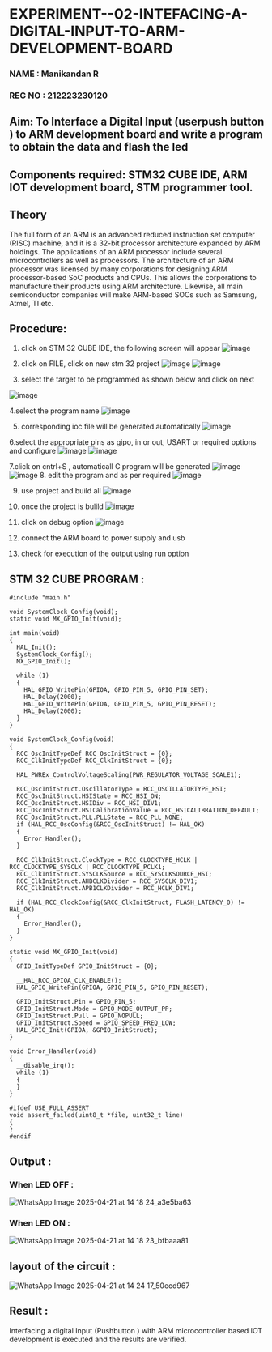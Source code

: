 # EXPERIMENT--02-INTEFACING-A-DIGITAL-INPUT-TO-ARM-DEVELOPMENT-BOARD
### NAME : Manikandan R
### REG NO : 212223230120
## Aim: To Interface a Digital Input  (userpush button  ) to ARM   development board and write a  program to obtain  the data and flash the led  
## Components required: STM32 CUBE IDE, ARM IOT development board,  STM programmer tool.
## Theory 
The full form of an ARM is an advanced reduced instruction set computer (RISC) machine, and it is a 32-bit processor architecture expanded by ARM holdings. The applications of an ARM processor include several microcontrollers as well as processors. The architecture of an ARM processor was licensed by many corporations for designing ARM processor-based SoC products and CPUs. This allows the corporations to manufacture their products using ARM architecture. Likewise, all main semiconductor companies will make ARM-based SOCs such as Samsung, Atmel, TI etc.

 
  
## Procedure:
 1. click on STM 32 CUBE IDE, the following screen will appear 
 ![image](https://user-images.githubusercontent.com/36288975/226189166-ac10578c-c059-40e7-8b80-9f84f64bf088.png)

 2. click on FILE, click on new stm 32 project 
 ![image](https://user-images.githubusercontent.com/36288975/226189215-2d13ebfb-507f-44fc-b772-02232e97c0e3.png)
![image](https://user-images.githubusercontent.com/36288975/226189230-bf2d90dd-9695-4aaf-b2a6-6d66454e81fc.png)
3. select the target to be programmed  as shown below and click on next 

![image](https://user-images.githubusercontent.com/36288975/226189280-ed5dcf1d-dd8d-43ae-815d-491085f4863b.png)

4.select the program name 
![image](https://user-images.githubusercontent.com/36288975/226189316-09832a30-4d1a-4d4f-b8ad-2dc28f137711.png)


5. corresponding ioc file will be generated automatically 
![image](https://user-images.githubusercontent.com/36288975/226189378-3abbdee2-0df6-470f-a3cd-79c74e3d3ad8.png)

6.select the appropriate pins as gipo, in or out, USART or required options and configure 
![image](https://user-images.githubusercontent.com/36288975/226189403-f7179f1a-3eae-4637-826b-ab4ec35ba1e1.png)
![image](https://user-images.githubusercontent.com/36288975/226189425-2b2414ce-49b3-4b61-a260-c658cb2e4152.png)


7.click on cntrl+S , automaticall C program will be generated 
![image](https://user-images.githubusercontent.com/36288975/226189443-8b43451d-0b14-47e4-a20b-cc09c6ad8458.png)
![image](https://user-images.githubusercontent.com/36288975/226189450-85ffa969-2ffb-4788-81e5-72d60fdda0f1.png)
8. edit the program and as per required 
![image](https://user-images.githubusercontent.com/36288975/226189461-a573e62f-a109-4631-a250-a20925758fe0.png)

9. use project and build all 
![image](https://user-images.githubusercontent.com/36288975/226189554-3f7101ac-3f41-48fc-abc7-480bd6218dec.png)
10. once the project is bulild 
![image](https://user-images.githubusercontent.com/36288975/226189577-c61cc1eb-3990-4968-8aa6-aefffc766b70.png)

11. click on debug option 
![image](https://user-images.githubusercontent.com/36288975/226189625-37daa9a3-62e9-42b5-a5ce-2ac63345905b.png)

12. connect the  ARM board to power supply and usb 


13. check for execution of the output using run option 



## STM 32 CUBE PROGRAM :
```
#include "main.h"

void SystemClock_Config(void);
static void MX_GPIO_Init(void);

int main(void)
{
  HAL_Init();
  SystemClock_Config();
  MX_GPIO_Init();

  while (1)
  {
    HAL_GPIO_WritePin(GPIOA, GPIO_PIN_5, GPIO_PIN_SET);
    HAL_Delay(2000);
    HAL_GPIO_WritePin(GPIOA, GPIO_PIN_5, GPIO_PIN_RESET);
    HAL_Delay(2000);
  }
}

void SystemClock_Config(void)
{
  RCC_OscInitTypeDef RCC_OscInitStruct = {0};
  RCC_ClkInitTypeDef RCC_ClkInitStruct = {0};

  HAL_PWREx_ControlVoltageScaling(PWR_REGULATOR_VOLTAGE_SCALE1);

  RCC_OscInitStruct.OscillatorType = RCC_OSCILLATORTYPE_HSI;
  RCC_OscInitStruct.HSIState = RCC_HSI_ON;
  RCC_OscInitStruct.HSIDiv = RCC_HSI_DIV1;
  RCC_OscInitStruct.HSICalibrationValue = RCC_HSICALIBRATION_DEFAULT;
  RCC_OscInitStruct.PLL.PLLState = RCC_PLL_NONE;
  if (HAL_RCC_OscConfig(&RCC_OscInitStruct) != HAL_OK)
  {
    Error_Handler();
  }

  RCC_ClkInitStruct.ClockType = RCC_CLOCKTYPE_HCLK | RCC_CLOCKTYPE_SYSCLK | RCC_CLOCKTYPE_PCLK1;
  RCC_ClkInitStruct.SYSCLKSource = RCC_SYSCLKSOURCE_HSI;
  RCC_ClkInitStruct.AHBCLKDivider = RCC_SYSCLK_DIV1;
  RCC_ClkInitStruct.APB1CLKDivider = RCC_HCLK_DIV1;

  if (HAL_RCC_ClockConfig(&RCC_ClkInitStruct, FLASH_LATENCY_0) != HAL_OK)
  {
    Error_Handler();
  }
}

static void MX_GPIO_Init(void)
{
  GPIO_InitTypeDef GPIO_InitStruct = {0};

  __HAL_RCC_GPIOA_CLK_ENABLE();
  HAL_GPIO_WritePin(GPIOA, GPIO_PIN_5, GPIO_PIN_RESET);

  GPIO_InitStruct.Pin = GPIO_PIN_5;
  GPIO_InitStruct.Mode = GPIO_MODE_OUTPUT_PP;
  GPIO_InitStruct.Pull = GPIO_NOPULL;
  GPIO_InitStruct.Speed = GPIO_SPEED_FREQ_LOW;
  HAL_GPIO_Init(GPIOA, &GPIO_InitStruct);
}

void Error_Handler(void)
{
  __disable_irq();
  while (1)
  {
  }
}

#ifdef USE_FULL_ASSERT
void assert_failed(uint8_t *file, uint32_t line)
{
}
#endif

```


## Output  :

### When LED OFF :
![WhatsApp Image 2025-04-21 at 14 18 24_a3e5ba63](https://github.com/user-attachments/assets/a09b99eb-0c54-4edd-a0d2-091df379abf9)
### When LED ON :
![WhatsApp Image 2025-04-21 at 14 18 23_bfbaaa81](https://github.com/user-attachments/assets/b2415f08-a469-44e1-9842-9e0cf5eb6707)

 
## layout of the circuit :
 ![WhatsApp Image 2025-04-21 at 14 24 17_50ecd967](https://github.com/user-attachments/assets/9a43b3ef-76a4-4eec-aa15-9decad1c60aa)

 
## Result :
Interfacing a digital Input (Pushbutton ) with ARM microcontroller based IOT development is executed and the results are verified.
